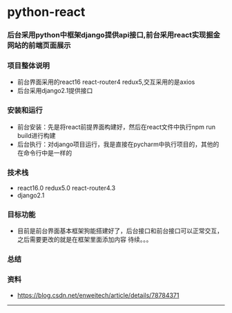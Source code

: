 # python-react
### 后台采用python中框架django提供api接口,前台采用react实现掘金网站的前端页面展示
### 项目整体说明
 * 前台界面采用的react16 react-router4 redux5,交互采用的是axios 
 * 后台采用django2.1提供接口
### 安装和运行
 * 前台安装：先是将react前提界面构建好，然后在react文件中执行npm run build进行构建
 * 后台执行：对django项目运行，我是直接在pycharm中执行项目的，其他的在命令行中是一样的
### 技术栈
 * react16.0 redux5.0 react-router4.3
 * django2.1
### 目标功能
 * 目前是前台界面基本框架狗能搭建好了，后台接口和前台接口可以正常交互，之后需要更改的就是在框架里面添加内容 待续。。。
### 总结
### 资料
 * https://blog.csdn.net/enweitech/article/details/78784371
----
